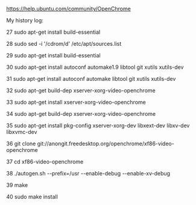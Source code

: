 https://help.ubuntu.com/community/OpenChrome

My history log:

   27  sudo apt-get install build-essential
   
   28  sudo sed -i '/cdrom/d' /etc/apt/sources.list
   
   29  sudo apt-get install build-essential
   
   30  sudo apt-get install autoconf automake1.9 libtool git xutils xutils-dev
   
   31  sudo apt-get install autoconf automake libtool git xutils xutils-dev
   
   32  sudo apt-get build-dep xserver-xorg-video-openchrome
   
   33  sudo apt-get install xserver-xorg-video-openchrome
   
   34  sudo apt-get build-dep xserver-xorg-video-openchrome
   
   35  sudo apt-get install pkg-config xserver-xorg-dev libxext-dev libxv-dev libxvmc-dev
   
   36  git clone git://anongit.freedesktop.org/openchrome/xf86-video-openchrome
   
   37  cd xf86-video-openchrome
   
   38  ./autogen.sh --prefix=/usr --enable-debug --enable-xv-debug
   
   39  make
   
   40  sudo make install
